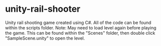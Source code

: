 # unity-rail-shooter

Unity rail shooting game created using C#. All of the code can be found within the scripts folder. Note: May need to load level again before playing the game. This can be found within the "Scenes" folder, then double click "SampleScene.unity" to open the level.
